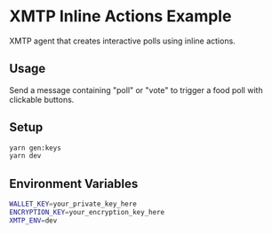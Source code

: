 # XMTP Inline Actions Example

XMTP agent that creates interactive polls using inline actions.

## Usage

Send a message containing "poll" or "vote" to trigger a food poll with clickable buttons.

## Setup

```bash
yarn gen:keys
yarn dev
```

## Environment Variables

```bash
WALLET_KEY=your_private_key_here
ENCRYPTION_KEY=your_encryption_key_here
XMTP_ENV=dev
```
